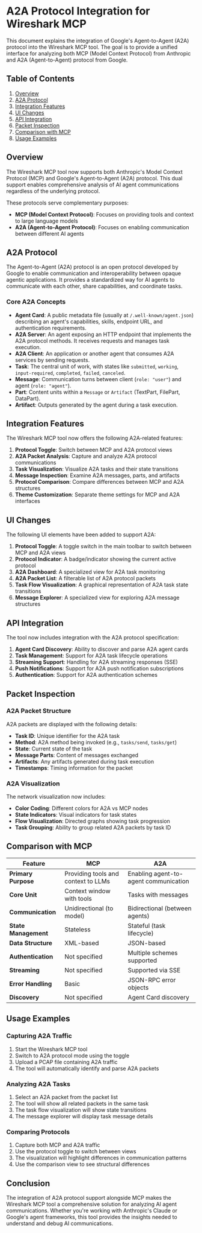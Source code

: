 # A2A Protocol Integration for Wireshark MCP

This document explains the integration of Google's Agent-to-Agent (A2A) protocol into the Wireshark MCP tool. The goal is to provide a unified interface for analyzing both MCP (Model Context Protocol) from Anthropic and A2A (Agent-to-Agent) protocol from Google.

## Table of Contents

1. [Overview](#overview)
2. [A2A Protocol](#a2a-protocol)
3. [Integration Features](#integration-features)
4. [UI Changes](#ui-changes)
5. [API Integration](#api-integration)
6. [Packet Inspection](#packet-inspection)
7. [Comparison with MCP](#comparison-with-mcp)
8. [Usage Examples](#usage-examples)

## Overview

The Wireshark MCP tool now supports both Anthropic's Model Context Protocol (MCP) and Google's Agent-to-Agent (A2A) protocol. This dual support enables comprehensive analysis of AI agent communications regardless of the underlying protocol.

These protocols serve complementary purposes:
- **MCP (Model Context Protocol)**: Focuses on providing tools and context to large language models
- **A2A (Agent-to-Agent Protocol)**: Focuses on enabling communication between different AI agents

## A2A Protocol

The Agent-to-Agent (A2A) protocol is an open protocol developed by Google to enable communication and interoperability between opaque agentic applications. It provides a standardized way for AI agents to communicate with each other, share capabilities, and coordinate tasks.

### Core A2A Concepts

- **Agent Card**: A public metadata file (usually at `/.well-known/agent.json`) describing an agent's capabilities, skills, endpoint URL, and authentication requirements.
- **A2A Server**: An agent exposing an HTTP endpoint that implements the A2A protocol methods. It receives requests and manages task execution.
- **A2A Client**: An application or another agent that consumes A2A services by sending requests.
- **Task**: The central unit of work, with states like `submitted`, `working`, `input-required`, `completed`, `failed`, `canceled`.
- **Message**: Communication turns between client (`role: "user"`) and agent (`role: "agent"`).
- **Part**: Content units within a `Message` or `Artifact` (TextPart, FilePart, DataPart).
- **Artifact**: Outputs generated by the agent during a task execution.

## Integration Features

The Wireshark MCP tool now offers the following A2A-related features:

1. **Protocol Toggle**: Switch between MCP and A2A protocol views
2. **A2A Packet Analysis**: Capture and analyze A2A protocol communications
3. **Task Visualization**: Visualize A2A tasks and their state transitions
4. **Message Inspection**: Examine A2A messages, parts, and artifacts
5. **Protocol Comparison**: Compare differences between MCP and A2A structures
6. **Theme Customization**: Separate theme settings for MCP and A2A interfaces

## UI Changes

The following UI elements have been added to support A2A:

1. **Protocol Toggle**: A toggle switch in the main toolbar to switch between MCP and A2A views
2. **Protocol Indicator**: A badge/indicator showing the current active protocol
3. **A2A Dashboard**: A specialized view for A2A task monitoring
4. **A2A Packet List**: A filterable list of A2A protocol packets
5. **Task Flow Visualization**: A graphical representation of A2A task state transitions
6. **Message Explorer**: A specialized view for exploring A2A message structures

## API Integration

The tool now includes integration with the A2A protocol specification:

1. **Agent Card Discovery**: Ability to discover and parse A2A agent cards
2. **Task Management**: Support for A2A task lifecycle operations
3. **Streaming Support**: Handling for A2A streaming responses (SSE)
4. **Push Notifications**: Support for A2A push notification subscriptions
5. **Authentication**: Support for A2A authentication schemes

## Packet Inspection

### A2A Packet Structure

A2A packets are displayed with the following details:

- **Task ID**: Unique identifier for the A2A task
- **Method**: A2A method being invoked (e.g., `tasks/send`, `tasks/get`)
- **State**: Current state of the task
- **Message Parts**: Content of messages exchanged
- **Artifacts**: Any artifacts generated during task execution
- **Timestamps**: Timing information for the packet

### A2A Visualization

The network visualization now includes:

- **Color Coding**: Different colors for A2A vs MCP nodes
- **State Indicators**: Visual indicators for task states
- **Flow Visualization**: Directed graphs showing task progression
- **Task Grouping**: Ability to group related A2A packets by task ID

## Comparison with MCP

| Feature | MCP | A2A |
|---------|-----|-----|
| **Primary Purpose** | Providing tools and context to LLMs | Enabling agent-to-agent communication |
| **Core Unit** | Context window with tools | Tasks with messages |
| **Communication** | Unidirectional (to model) | Bidirectional (between agents) |
| **State Management** | Stateless | Stateful (task lifecycle) |
| **Data Structure** | XML-based | JSON-based |
| **Authentication** | Not specified | Multiple schemes supported |
| **Streaming** | Not specified | Supported via SSE |
| **Error Handling** | Basic | JSON-RPC error objects |
| **Discovery** | Not specified | Agent Card discovery |

## Usage Examples

### Capturing A2A Traffic

1. Start the Wireshark MCP tool
2. Switch to A2A protocol mode using the toggle
3. Upload a PCAP file containing A2A traffic
4. The tool will automatically identify and parse A2A packets

### Analyzing A2A Tasks

1. Select an A2A packet from the packet list
2. The tool will show all related packets in the same task
3. The task flow visualization will show state transitions
4. The message explorer will display task message details

### Comparing Protocols

1. Capture both MCP and A2A traffic
2. Use the protocol toggle to switch between views
3. The visualization will highlight differences in communication patterns
4. Use the comparison view to see structural differences

## Conclusion

The integration of A2A protocol support alongside MCP makes the Wireshark MCP tool a comprehensive solution for analyzing AI agent communications. Whether you're working with Anthropic's Claude or Google's agent frameworks, this tool provides the insights needed to understand and debug AI communications.
